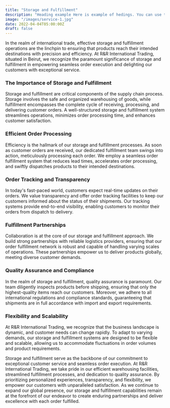 ```yaml
---
title: "Storage and Fulfillment"
description: "Heading example Here is example of hedings. You can use this heading by following markdownify rules."
image: "/images/service-1.jpg"
date: 2022-04-04T05:00:00Z
draft: false
---
```

In the realm of international trade, effective storage and fulfillment operations are the linchpin to ensuring that products reach their intended destinations with precision and efficiency. At R&R International Trading, situated in Beirut, we recognize the paramount significance of storage and fulfillment in empowering seamless order execution and delighting our customers with exceptional service.

### The Importance of Storage and Fulfillment

Storage and fulfillment are critical components of the supply chain process. Storage involves the safe and organized warehousing of goods, while fulfillment encompasses the complete cycle of receiving, processing, and delivering customer orders. A well-structured storage and fulfillment system streamlines operations, minimizes order processing time, and enhances customer satisfaction.

### Efficient Order Processing

Efficiency is the hallmark of our storage and fulfillment processes. As soon as customer orders are received, our dedicated fulfillment team swings into action, meticulously processing each order. We employ a seamless order fulfillment system that reduces lead times, accelerates order processing, and swiftly dispatches products to their intended destinations.

### Order Tracking and Transparency

In today's fast-paced world, customers expect real-time updates on their orders. We value transparency and offer order tracking facilities to keep our customers informed about the status of their shipments. Our tracking systems provide end-to-end visibility, enabling customers to monitor their orders from dispatch to delivery.

### Fulfillment Partnerships

Collaboration is at the core of our storage and fulfillment approach. We build strong partnerships with reliable logistics providers, ensuring that our order fulfillment network is robust and capable of handling varying scales of operations. These partnerships empower us to deliver products globally, meeting diverse customer demands.

### Quality Assurance and Compliance

In the realm of storage and fulfillment, quality assurance is paramount. Our team diligently inspects products before shipping, ensuring that only the highest-quality items reach our customers. Moreover, we adhere to all international regulations and compliance standards, guaranteeing that shipments are in full accordance with import and export requirements.

### Flexibility and Scalability

At R&R International Trading, we recognize that the business landscape is dynamic, and customer needs can change rapidly. To adapt to varying demands, our storage and fulfillment systems are designed to be flexible and scalable, allowing us to accommodate fluctuations in order volumes and product requirements.

Storage and fulfillment serve as the backbone of our commitment to exceptional customer service and seamless order execution. At R&R International Trading, we take pride in our efficient warehousing facilities, streamlined fulfillment processes, and dedication to quality assurance. By prioritizing personalized experiences, transparency, and flexibility, we empower our customers with unparalleled satisfaction. As we continue to expand our global presence, our storage and fulfillment capabilities remain at the forefront of our endeavor to create enduring partnerships and deliver excellence with each order fulfilled.